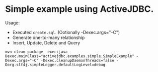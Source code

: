 # Simple example using ActiveJDBC.
Usage:

*  Executed `create.sql`.  (Ootionally -Dexec.args="-C")
*  Generate one-to-many relationship
*  Insert, Update, Delete and Query

```
mvn clean package  exec:java -Dexec.mainClass="activejdbc.examples.simple.SimpleExample" -Dexec.args="-C" -Dexec.cleanupDaemonThreads=false -Dorg.slf4j.simpleLogger.defaultLogLevel=debug

```



